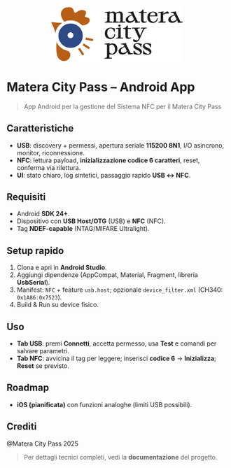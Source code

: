<p align="center">
  <img src="app/src/main/res/drawable/banner.png" alt="Schermata" width="300">
</p>

# Matera City Pass – Android App

> App Android per la gestione del Sistema NFC per il Matera City Pass

## Caratteristiche
- **USB**: discovery + permessi, apertura seriale **115200 8N1**, I/O asincrono, monitor, riconnessione.
- **NFC**: lettura payload, **inizializzazione codice 6 caratteri**, reset, conferma via rilettura.
- **UI**: stato chiaro, log sintetici, passaggio rapido **USB ↔ NFC**.

## Requisiti
- Android **SDK 24+**.
- Dispositivo con **USB Host/OTG** (USB) e **NFC** (NFC).
- Tag **NDEF-capable** (NTAG/MIFARE Ultralight).

## Setup rapido
1. Clona e apri in **Android Studio**.
2. Aggiungi dipendenze (AppCompat, Material, Fragment, libreria **UsbSerial**).
3. Manifest: `NFC` + feature `usb.host`; opzionale `device_filter.xml` (CH340: `0x1A86:0x7523`).
4. Build & Run su device fisico.

## Uso
- **Tab USB**: premi **Connetti**, accetta permesso, usa **Test** e comandi per salvare parametri.
- **Tab NFC**: avvicina il tag per leggere; inserisci **codice 6** → **Inizializza**; **Reset** se previsto.

## Roadmap
- **iOS (pianificata)** con funzioni analoghe (limiti USB possibili).

## Crediti
@Matera City Pass 2025

> Per dettagli tecnici completi, vedi la **documentazione** del progetto.
